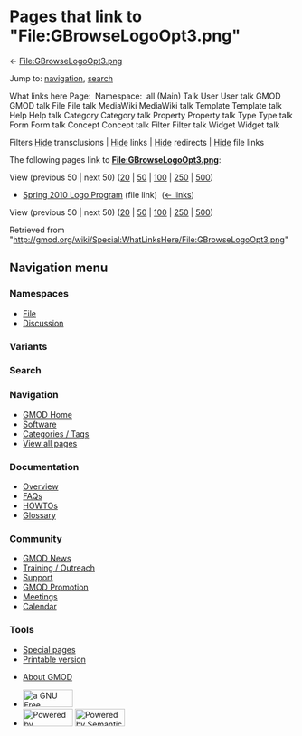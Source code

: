 <div id="mw-page-base" class="noprint">

</div>

<div id="mw-head-base" class="noprint">

</div>

<div id="content" class="mw-body" role="main">

<span id="top"></span>

<div id="mw-js-message" style="display:none;">

</div>



# <span dir="auto">Pages that link to "File:GBrowseLogoOpt3.png"</span>

<div id="bodyContent">

<div id="contentSub">

←
[File:GBrowseLogoOpt3.png](/wiki/File:GBrowseLogoOpt3.png "File:GBrowseLogoOpt3.png")

</div>

<div id="jump-to-nav" class="mw-jump">

Jump to: [navigation](#mw-navigation), [search](#p-search)

</div>

<div id="mw-content-text">

What links here Page:  Namespace:  all (Main) Talk User User talk GMOD
GMOD talk File File talk MediaWiki MediaWiki talk Template Template talk
Help Help talk Category Category talk Property Property talk Type Type
talk Form Form talk Concept Concept talk Filter Filter talk Widget
Widget talk

Filters
[Hide](/mediawiki/index.php?title=Special:WhatLinksHere/File:GBrowseLogoOpt3.png&hidetrans=1 "Special:WhatLinksHere/File:GBrowseLogoOpt3.png")
transclusions \|
[Hide](/mediawiki/index.php?title=Special:WhatLinksHere/File:GBrowseLogoOpt3.png&hidelinks=1 "Special:WhatLinksHere/File:GBrowseLogoOpt3.png")
links \|
[Hide](/mediawiki/index.php?title=Special:WhatLinksHere/File:GBrowseLogoOpt3.png&hideredirs=1 "Special:WhatLinksHere/File:GBrowseLogoOpt3.png")
redirects \|
[Hide](/mediawiki/index.php?title=Special:WhatLinksHere/File:GBrowseLogoOpt3.png&hideimages=1 "Special:WhatLinksHere/File:GBrowseLogoOpt3.png")
file links

The following pages link to
**[File:GBrowseLogoOpt3.png](/wiki/File:GBrowseLogoOpt3.png "File:GBrowseLogoOpt3.png")**:

View (previous 50 \| next 50)
([20](/mediawiki/index.php?title=Special:WhatLinksHere/File:GBrowseLogoOpt3.png&limit=20 "Special:WhatLinksHere/File:GBrowseLogoOpt3.png")
\|
[50](/mediawiki/index.php?title=Special:WhatLinksHere/File:GBrowseLogoOpt3.png&limit=50 "Special:WhatLinksHere/File:GBrowseLogoOpt3.png")
\|
[100](/mediawiki/index.php?title=Special:WhatLinksHere/File:GBrowseLogoOpt3.png&limit=100 "Special:WhatLinksHere/File:GBrowseLogoOpt3.png")
\|
[250](/mediawiki/index.php?title=Special:WhatLinksHere/File:GBrowseLogoOpt3.png&limit=250 "Special:WhatLinksHere/File:GBrowseLogoOpt3.png")
\|
[500](/mediawiki/index.php?title=Special:WhatLinksHere/File:GBrowseLogoOpt3.png&limit=500 "Special:WhatLinksHere/File:GBrowseLogoOpt3.png"))

- [Spring 2010 Logo
  Program](/wiki/Spring_2010_Logo_Program "Spring 2010 Logo Program")
  (file link) ‎ <span class="mw-whatlinkshere-tools">([←
  links](/mediawiki/index.php?title=Special:WhatLinksHere&target=Spring+2010+Logo+Program "Special:WhatLinksHere"))</span>

View (previous 50 \| next 50)
([20](/mediawiki/index.php?title=Special:WhatLinksHere/File:GBrowseLogoOpt3.png&limit=20 "Special:WhatLinksHere/File:GBrowseLogoOpt3.png")
\|
[50](/mediawiki/index.php?title=Special:WhatLinksHere/File:GBrowseLogoOpt3.png&limit=50 "Special:WhatLinksHere/File:GBrowseLogoOpt3.png")
\|
[100](/mediawiki/index.php?title=Special:WhatLinksHere/File:GBrowseLogoOpt3.png&limit=100 "Special:WhatLinksHere/File:GBrowseLogoOpt3.png")
\|
[250](/mediawiki/index.php?title=Special:WhatLinksHere/File:GBrowseLogoOpt3.png&limit=250 "Special:WhatLinksHere/File:GBrowseLogoOpt3.png")
\|
[500](/mediawiki/index.php?title=Special:WhatLinksHere/File:GBrowseLogoOpt3.png&limit=500 "Special:WhatLinksHere/File:GBrowseLogoOpt3.png"))

</div>

<div class="printfooter">

Retrieved from
"<http://gmod.org/wiki/Special:WhatLinksHere/File:GBrowseLogoOpt3.png>"

</div>

<div id="catlinks" class="catlinks catlinks-allhidden">

</div>

<div class="visualClear">

</div>

</div>

</div>

<div id="mw-navigation">

## Navigation menu

<div id="mw-head">



<div id="left-navigation">

<div id="p-namespaces" class="vectorTabs" role="navigation"
aria-labelledby="p-namespaces-label">

### Namespaces

- <span id="ca-nstab-image"><a href="/wiki/File:GBrowseLogoOpt3.png" accesskey="c"
  title="View the file page [c]">File</a></span>
- <span id="ca-talk"><a
  href="/mediawiki/index.php?title=File_talk:GBrowseLogoOpt3.png&amp;action=edit&amp;redlink=1"
  accesskey="t"
  title="Discussion about the content page [t]">Discussion</a></span>

</div>

<div id="p-variants" class="vectorMenu emptyPortlet" role="navigation"
aria-labelledby="p-variants-label">

### 

### Variants[](#)

<div class="menu">

</div>

</div>

</div>

<div id="right-navigation">





</div>

<div id="p-search" role="search">

### Search

<div id="simpleSearch">

</div>

</div>

</div>

</div>

<div id="mw-panel">

<div id="p-logo" role="banner">

<a href="/wiki/Main_Page"
style="background-image: url(http://gmod.org/images/GMOD-cogs.png);"
title="Visit the main page"></a>

</div>

<div id="p-Navigation" class="portal" role="navigation"
aria-labelledby="p-Navigation-label">

### Navigation

<div class="body">

- <span id="n-GMOD-Home">[GMOD Home](/wiki/Main_Page)</span>
- <span id="n-Software">[Software](/wiki/GMOD_Components)</span>
- <span id="n-Categories-.2F-Tags">[Categories /
  Tags](/wiki/Categories)</span>
- <span id="n-View-all-pages">[View all
  pages](/wiki/Special:AllPages)</span>

</div>

</div>

<div id="p-Documentation" class="portal" role="navigation"
aria-labelledby="p-Documentation-label">

### Documentation

<div class="body">

- <span id="n-Overview">[Overview](/wiki/Overview)</span>
- <span id="n-FAQs">[FAQs](/wiki/Category:FAQ)</span>
- <span id="n-HOWTOs">[HOWTOs](/wiki/Category:HOWTO)</span>
- <span id="n-Glossary">[Glossary](/wiki/Glossary)</span>

</div>

</div>

<div id="p-Community" class="portal" role="navigation"
aria-labelledby="p-Community-label">

### Community

<div class="body">

- <span id="n-GMOD-News">[GMOD News](/wiki/GMOD_News)</span>
- <span id="n-Training-.2F-Outreach">[Training /
  Outreach](/wiki/Training_and_Outreach)</span>
- <span id="n-Support">[Support](/wiki/Support)</span>
- <span id="n-GMOD-Promotion">[GMOD
  Promotion](/wiki/GMOD_Promotion)</span>
- <span id="n-Meetings">[Meetings](/wiki/Meetings)</span>
- <span id="n-Calendar">[Calendar](/wiki/Calendar)</span>

</div>

</div>

<div id="p-tb" class="portal" role="navigation"
aria-labelledby="p-tb-label">

### Tools

<div class="body">

- <span id="t-specialpages"><a href="/wiki/Special:SpecialPages" accesskey="q"
  title="A list of all special pages [q]">Special pages</a></span>
- <span id="t-print"><a
  href="/mediawiki/index.php?title=Special:WhatLinksHere/File:GBrowseLogoOpt3.png&amp;printable=yes"
  rel="alternate" accesskey="p"
  title="Printable version of this page [p]">Printable version</a></span>

</div>

</div>

</div>

</div>

<div id="footer" role="contentinfo">

- <span id="footer-places-about">[About
  GMOD](/wiki/GMOD:About "GMOD:About")</span>

<!-- -->

- <span id="footer-copyrightico">[<img src="http://www.gnu.org/graphics/gfdl-logo-small.png" width="88"
  height="31" alt="a GNU Free Documentation License" />](http://www.gnu.org/licenses/fdl-1.3.html)</span>
- <span id="footer-poweredbyico">[<img src="/mediawiki/skins/common/images/poweredby_mediawiki_88x31.png"
  width="88" height="31" alt="Powered by MediaWiki" />](//www.mediawiki.org/)
  [<img
  src="/mediawiki/extensions/SemanticMediaWiki/includes/../resources/images/smw_button.png"
  width="88" height="31" alt="Powered by Semantic MediaWiki" />](https://www.semantic-mediawiki.org/wiki/Semantic_MediaWiki)</span>

<div style="clear:both">

</div>

</div>

